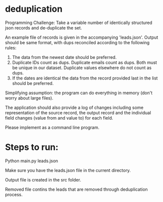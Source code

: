 # deduplication

Programming Challenge:
Take a variable number of identically structured json records and de-duplicate the set.
 

An example file of records is given in the accompanying 'leads.json'.  Output should be same format, with dups reconciled according to the following rules:
1. The data from the newest date should be preferred.
2. Duplicate IDs count as dups. Duplicate emails count as dups. Both must be unique in our dataset. Duplicate values elsewhere do not count as dups.
3. If the dates are identical the data from the record provided last in the list should be preferred.
 

Simplifying assumption: the program can do everything in memory (don't worry about large files).
 

The application should also provide a log of changes including some representation of the source record, the output record and the individual field changes (value from and value to) for each field.
 

Please implement as a command line program.

# Steps to run:

Python main.py leads.json 

Make sure you have the leads.json file in the current directory.

Output file is created in the src folder.

Removed file contins the leads that are removed through deduplication process.


